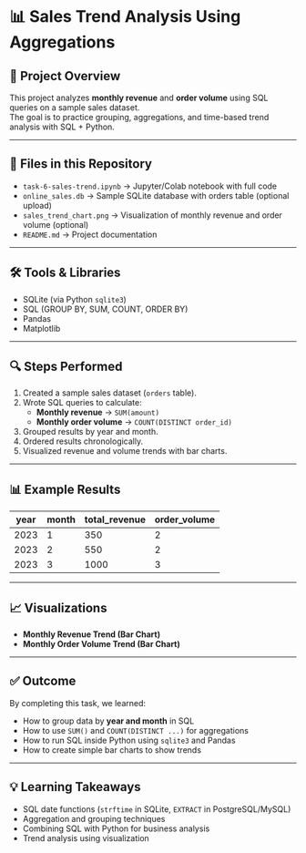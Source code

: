 # 📊 Sales Trend Analysis Using Aggregations

## 📌 Project Overview
This project analyzes **monthly revenue** and **order volume** using SQL queries on a sample sales dataset.  
The goal is to practice grouping, aggregations, and time-based trend analysis with SQL + Python.

---

## 📂 Files in this Repository
- `task-6-sales-trend.ipynb` → Jupyter/Colab notebook with full code  
- `online_sales.db` → Sample SQLite database with orders table (optional upload)  
- `sales_trend_chart.png` → Visualization of monthly revenue and order volume (optional)  
- `README.md` → Project documentation  

---

## 🛠 Tools & Libraries
- SQLite (via Python `sqlite3`)  
- SQL (GROUP BY, SUM, COUNT, ORDER BY)  
- Pandas  
- Matplotlib  

---

## 🔍 Steps Performed
1. Created a sample sales dataset (`orders` table).  
2. Wrote SQL queries to calculate:  
   - **Monthly revenue** → `SUM(amount)`  
   - **Monthly order volume** → `COUNT(DISTINCT order_id)`  
3. Grouped results by year and month.  
4. Ordered results chronologically.  
5. Visualized revenue and volume trends with bar charts.  

---

## 📊 Example Results

| year | month | total_revenue | order_volume |
|------|-------|---------------|--------------|
| 2023 | 1     | 350           | 2            |
| 2023 | 2     | 550           | 2            |
| 2023 | 3     | 1000          | 3            |

---

## 📈 Visualizations
- **Monthly Revenue Trend (Bar Chart)**  
- **Monthly Order Volume Trend (Bar Chart)**  

---

## ✅ Outcome
By completing this task, we learned:
- How to group data by **year and month** in SQL  
- How to use `SUM()` and `COUNT(DISTINCT ...)` for aggregations  
- How to run SQL inside Python using `sqlite3` and Pandas  
- How to create simple bar charts to show trends  

---

## 💡 Learning Takeaways
- SQL date functions (`strftime` in SQLite, `EXTRACT` in PostgreSQL/MySQL)  
- Aggregation and grouping techniques  
- Combining SQL with Python for business analysis  
- Trend analysis using visualization  

